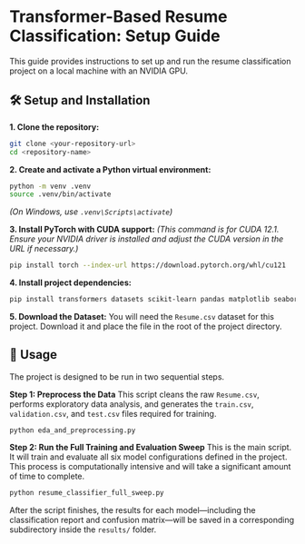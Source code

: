 # Transformer-Based Resume Classification: Setup Guide
This guide provides instructions to set up and run the resume classification project on a local machine with an NVIDIA GPU.
## 🛠️ Setup and Installation

**1. Clone the repository:**

```bash
git clone <your-repository-url>
cd <repository-name>
```

**2. Create and activate a Python virtual environment:**

```Bash
python -m venv .venv
source .venv/bin/activate
```
_(On Windows, use `.venv\Scripts\activate`)_

**3. Install PyTorch with CUDA support:** _(This command is for CUDA 12.1. Ensure your NVIDIA driver is installed and adjust the CUDA version in the URL if necessary.)_

```bash
pip install torch --index-url https://download.pytorch.org/whl/cu121
```

**4. Install project dependencies:**
```bash
pip install transformers datasets scikit-learn pandas matplotlib seaborn nltk accelerate protobuf
```

**5. Download the Dataset:** You will need the `Resume.csv` dataset for this project. Download it and place the file in the root of the project directory.

## 🚀 Usage

The project is designed to be run in two sequential steps.

**Step 1: Preprocess the Data** This script cleans the raw `Resume.csv`, performs exploratory data analysis, and generates the `train.csv`, `validation.csv`, and `test.csv` files required for training.

```
python eda_and_preprocessing.py
```

**Step 2: Run the Full Training and Evaluation Sweep** This is the main script. It will train and evaluate all six model configurations defined in the project. This process is computationally intensive and will take a significant amount of time to complete.

```Bash
python resume_classifier_full_sweep.py
```

After the script finishes, the results for each model—including the classification report and confusion matrix—will be saved in a corresponding subdirectory inside the `results/` folder.